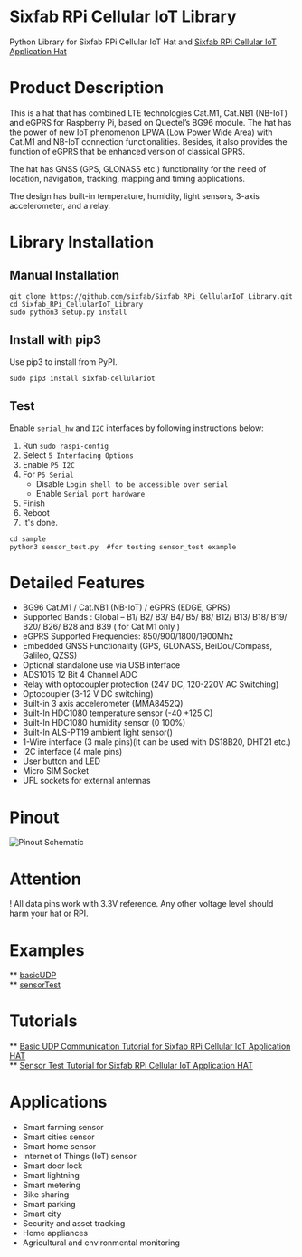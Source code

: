 # Sixfab RPi Cellular IoT Library 
Python Library for Sixfab RPi Cellular IoT Hat and [Sixfab RPi Cellular IoT Application Hat](https://sixfab.com/product/raspberry-pi-cellular-iot-application-hat/)

# Product Description
This is a hat that has combined LTE technologies Cat.M1, Cat.NB1 (NB-IoT) and eGPRS for Raspberry Pi, based on Quectel’s BG96 module. The hat has the power of new IoT phenomenon LPWA (Low Power Wide Area) with Cat.M1 and NB-IoT connection functionalities. Besides, it also provides the function of eGPRS that be enhanced version of classical GPRS.

The hat has GNSS (GPS, GLONASS etc.) functionality for the need of location, navigation, tracking, mapping and timing applications.

The design has built-in temperature, humidity, light sensors, 3-axis accelerometer, and a relay.

# Library Installation
## Manual Installation
```
git clone https://github.com/sixfab/Sixfab_RPi_CellularIoT_Library.git
cd Sixfab_RPi_CellularIoT_Library
sudo python3 setup.py install
```

## Install with pip3
Use pip3 to install from PyPI.
```
sudo pip3 install sixfab-cellulariot
```

## Test
Enable `serial_hw` and `I2C` interfaces by following instructions below:  
1. Run `sudo raspi-config`
2. Select `5 Interfacing Options`
3. Enable `P5 I2C`
4. For `P6 Serial`
    * Disable `Login shell to be accessible over serial`
    * Enable `Serial port hardware`
5. Finish
6. Reboot
7. It's done.
```
cd sample
python3 sensor_test.py  #for testing sensor_test example
```

# Detailed Features
* BG96 Cat.M1 / Cat.NB1 (NB-IoT) / eGPRS (EDGE, GPRS)
* Supported Bands : Global – B1/ B2/ B3/ B4/ B5/ B8/ B12/ B13/ B18/ B19/ B20/ B26/ B28 and B39 ( for Cat M1 only )
* eGPRS Supported Frequencies: 850/900/1800/1900Mhz
* Embedded GNSS Functionality (GPS, GLONASS, BeiDou/Compass, Galileo, QZSS)
* Optional standalone use via USB interface
* ADS1015 12 Bit 4 Channel ADC
* Relay with optocoupler protection (24V DC, 120-220V AC Switching)
* Optocoupler (3-12 V DC switching)
* Built-in 3 axis accelerometer (MMA8452Q)
* Built-In HDC1080 temperature sensor (-40 +125 C)
* Built-In HDC1080 humidity sensor (0 100%)
* Built-In ALS-PT19 ambient light sensor()
* 1-Wire interface (3 male pins)(It can be used with DS18B20, DHT21 etc.)
* I2C interface (4 male pins)
* User button and LED
* Micro SIM Socket
* UFL sockets for external antennas

# Pinout
![Pinout Schematic](https://sixfab.com/wp-content/uploads/2018/09/RPiCellularIoTAppPinout.png)

# Attention
! All data pins work with 3.3V reference. Any other voltage level should harm your hat or RPI.

# Examples
** [basicUDP](https://github.com/sixfab/Sixfab_RPi_CellularIoT_Library/blob/master/sample/basicUDP.py)  
** [sensorTest](https://github.com/sixfab/Sixfab_RPi_CellularIoT_Library/blob/master/sample/sensor_test.py)

# Tutorials 
** [Basic UDP Communication Tutorial for Sixfab RPi Cellular IoT Application HAT](https://sixfab.com/basic-udp-communication-tutorial-for-sixfab-rpi-cellular-iot-application-hat/)  
** [Sensor Test Tutorial for Sixfab RPi Cellular IoT Application HAT](https://sixfab.com/sensor-test-tutorial-for-sixfab-rpi-cellular-iot-application-hat/)    

# Applications
* Smart farming sensor
* Smart cities sensor
* Smart home sensor
* Internet of Things (IoT) sensor
* Smart door lock
* Smart lightning
* Smart metering
* Bike sharing
* Smart parking
* Smart city
* Security and asset tracking
* Home appliances
* Agricultural and environmental monitoring
